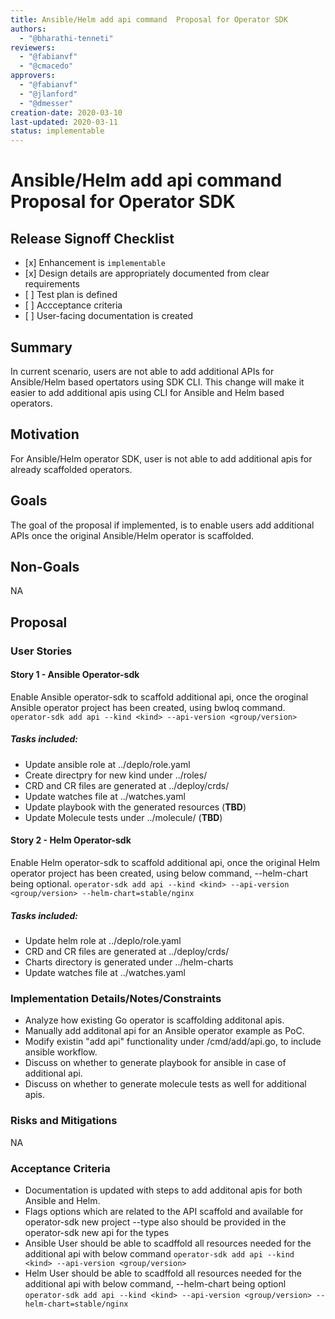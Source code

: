 ```yaml
---
title: Ansible/Helm add api command  Proposal for Operator SDK
authors:
  - "@bharathi-tenneti"
reviewers:
  - "@fabianvf"
  - "@cmacedo"
approvers:
  - "@fabianvf"
  - "@jlanford"
  - "@dmesser"
creation-date: 2020-03-10
last-updated: 2020-03-11
status: implementable
---
```



# Ansible/Helm add api command  Proposal for Operator SDK


## Release Signoff Checklist

- \[x\] Enhancement is `implementable`
- \[x\] Design details are appropriately documented from clear requirements
- \[ \] Test plan is defined
- \[ \] Accceptance criteria
- \[ \] User-facing documentation is created



## Summary

In current scenario, users are not able to add additional APIs for Ansible/Helm based opertators using SDK CLI. This change will make it easier to add additional apis using CLI for Ansible and Helm based operators.

## Motivation

For Ansible/Helm operator SDK, user is not able to add additional apis for already scaffolded operators.

## Goals

The goal of the proposal if implemented, is to enable users add additional APIs once the original Ansible/Helm operator is scaffolded.

## Non-Goals
NA

## Proposal

### User Stories 

#### Story 1 - Ansible Operator-sdk
Enable Ansible operator-sdk to scaffold additional api, once the oroginal Ansible operator project has been created, using bwloq command.
`operator-sdk add api --kind <kind> --api-version <group/version>`  

##### Tasks included:

* Update ansible role at ../deplo/role.yaml
* Create directpry for new kind under ../roles/
* CRD and CR files are generated at ../deploy/crds/                                   
* Update watches file at ../watches.yaml
* Update playbook with the generated resources (**TBD**)
* Update Molecule tests under ../molecule/ (**TBD**)

#### Story 2 - Helm Operator-sdk
Enable Helm operator-sdk to scaffold additional api, once the original Helm operator project has been created, using below command, --helm-chart being optional.
`operator-sdk add api --kind <kind> --api-version <group/version> --helm-chart=stable/nginx` 

##### Tasks included:

* Update helm role at ../deplo/role.yaml
* CRD and CR files are generated at ../deploy/crds/ 
* Charts directory is generated under ../helm-charts
* Update watches file at ../watches.yaml

### Implementation Details/Notes/Constraints
* Analyze how existing Go operator is scaffolding additonal apis.
* Manually add additonal api for an Ansible operator example as PoC.
* Modify existin "add api" functionality under /cmd/add/api.go, to include ansible workflow.
* Discuss on whether to generate playbook for ansible in case of additional api.
* Discuss on whether to generate molecule tests as well for additional apis.


### Risks and Mitigations
NA

### Acceptance Criteria

* Documentation is updated with steps to add additonal apis for both Ansible and Helm.
* Flags options which are related to the API scaffold and available for operator-sdk new project --type   also should be provided in the operator-sdk new api for the types
* Ansible User should be able to scadffold all resources needed for the additional api with below command
`operator-sdk add api --kind <kind> --api-version <group/version>` 
* Helm User should be able to scadffold all resources needed for the additional api with below command,   --helm-chart being optionl
`operator-sdk add api --kind <kind> --api-version <group/version> --helm-chart=stable/nginx` 









